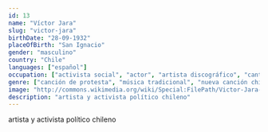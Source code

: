 ```yaml
---
id: 13
name: "Víctor Jara"
slug: "victor-jara"
birthDate: "28-09-1932"
placeOfBirth: "San Ignacio"
gender: "masculino"
country: "Chile"
languages: ["español"]
occupation: ["activista social", "actor", "artista discográfico", "cantante", "cantautor", "compositor de canciones", "director de teatro", "escenógrafo", "escritor", "gestor cultural", "guitarrista", "letrista", "libretista", "músico", "poeta", "político", "profesor"]
genre: ["canción de protesta", "música tradicional", "nueva canción chilena"]
image: "http://commons.wikimedia.org/wiki/Special:FilePath/Victor-Jara-in-Helsinki-1969%20%28cropped%292.jpg"
description: "artista y activista político chileno"
---
```


artista y activista político chileno
